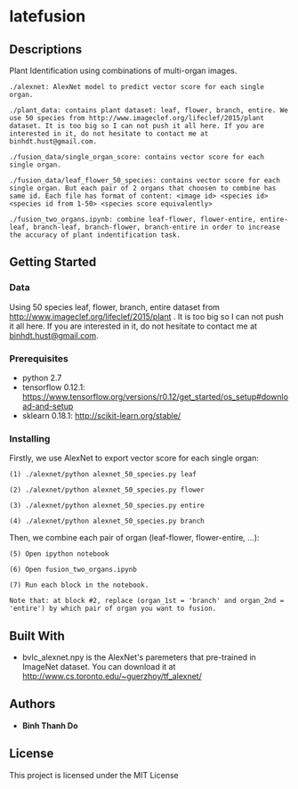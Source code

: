 # latefusion

## Descriptions
Plant Identification using combinations of multi-organ images.


	./alexnet: AlexNet model to predict vector score for each single organ.
	
	./plant_data: contains plant dataset: leaf, flower, branch, entire. We use 50 species from http://www.imageclef.org/lifeclef/2015/plant dataset. It is too big so I can not push it all here. If you are interested in it, do not hesitate to contact me at binhdt.hust@gmail.com.
	
	./fusion_data/single_organ_score: contains vector score for each single organ.
	
	./fusion_data/leaf_flower_50_species: contains vector score for each single organ. But each pair of 2 organs that choosen to combine has same id. Each file has format of content: <image id> <species id> <species id from 1-50> <species score equivalently>
	
	./fusion_two_organs.ipynb: combine leaf-flower, flower-entire, entire-leaf, branch-leaf, branch-flower, branch-entire in order to increase the accuracy of plant indentification task.
	
## Getting Started

### Data
Using 50 species leaf, flower, branch, entire dataset from http://www.imageclef.org/lifeclef/2015/plant . It is too big so I can not push it all here. If you are interested in it, do not hesitate to contact me at binhdt.hust@gmail.com.
### Prerequisites
* python 2.7
* tensorflow 0.12.1: https://www.tensorflow.org/versions/r0.12/get_started/os_setup#download-and-setup
* sklearn 0.18.1: http://scikit-learn.org/stable/
### Installing
Firstly, we use AlexNet to export vector score for each single organ:

	(1) ./alexnet/python alexnet_50_species.py leaf
	
	(2) ./alexnet/python alexnet_50_species.py flower
	
	(3) ./alexnet/python alexnet_50_species.py entire
	
	(4) ./alexnet/python alexnet_50_species.py branch

Then, we combine each pair of organ (leaf-flower, flower-entire, ...):

	(5) Open ipython notebook
	
	(6) Open fusion_two_organs.ipynb
	
	(7) Run each block in the notebook. 
	
	Note that: at block #2, replace (organ_1st = 'branch' and organ_2nd = 'entire') by which pair of organ you want to fusion.
	
## Built With

* bvlc_alexnet.npy is the AlexNet's paremeters that pre-trained in ImageNet dataset. You can download it at http://www.cs.toronto.edu/~guerzhoy/tf_alexnet/


## Authors

* **Binh Thanh Do** 

## License

This project is licensed under the MIT License